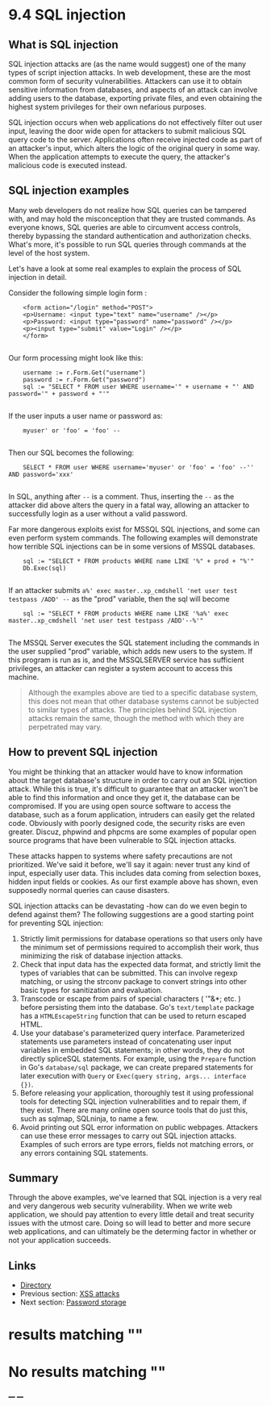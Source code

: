 
# 9.4 SQL injection

## What is SQL injection

SQL injection attacks are (as the name would suggest) one of the many types of script injection attacks. In web development, these are the most common form of security vulnerabilities. Attackers can use it to obtain sensitive information from databases, and aspects of an attack can involve adding users to the database, exporting private files, and even obtaining the highest system privileges for their own nefarious purposes.

SQL injection occurs when web applications do not effectively filter out user input, leaving the door wide open for attackers to submit malicious SQL query code to the server. Applications often receive injected code as part of an attacker's input, which alters the logic of the original query in some way. When the application attempts to execute the query, the attacker's malicious code is executed instead.

## SQL injection examples

Many web developers do not realize how SQL queries can be tampered with, and may hold the misconception that they are trusted commands. As everyone knows, SQL queries are able to circumvent access controls, thereby bypassing the standard authentication and authorization checks. What's more, it's possible to run SQL queries through commands at the level of the host system.

Let's have a look at some real examples to explain the process of SQL injection in detail.

Consider the following simple login form :
``` 
    <form action="/login" method="POST">
    <p>Username: <input type="text" name="username" /></p>
    <p>Password: <input type="password" name="password" /></p>
    <p><input type="submit" value="Login" /></p>
    </form>
    
```

Our form processing might look like this:
``` 
    username := r.Form.Get("username")
    password := r.Form.Get("password")
    sql := "SELECT * FROM user WHERE username='" + username + "' AND password='" + password + "'"
    
```

If the user inputs a user name or password as:
``` 
    myuser' or 'foo' = 'foo' --
    
```

Then our SQL becomes the following:
``` 
    SELECT * FROM user WHERE username='myuser' or 'foo' = 'foo' --'' AND password='xxx'
    
```

In SQL, anything after `--` is a comment. Thus, inserting the `--` as the attacker did above alters the query in a fatal way, allowing an attacker to successfully login as a user without a valid password.

Far more dangerous exploits exist for MSSQL SQL injections, and some can even perform system commands. The following examples will demonstrate how terrible SQL injections can be in some versions of MSSQL databases.
``` 
    sql := "SELECT * FROM products WHERE name LIKE '%" + prod + "%'"
    Db.Exec(sql)
    
```

If an attacker submits `a%' exec master..xp_cmdshell 'net user test testpass /ADD' --` as the "prod" variable, then the sql will become
``` 
    sql := "SELECT * FROM products WHERE name LIKE '%a%' exec master..xp_cmdshell 'net user test testpass /ADD'--%'"
    
```

The MSSQL Server executes the SQL statement including the commands in the user supplied "prod" variable, which adds new users to the system. If this program is run as is, and the MSSQLSERVER service has sufficient privileges, an attacker can register a system account to access this machine.

> Although the examples above are tied to a specific database system, this does not mean that other database systems cannot be subjected to similar types of attacks. The principles behind SQL injection attacks remain the same, though the method with which they are perpetrated may vary.

## How to prevent SQL injection

You might be thinking that an attacker would have to know information about the target database's structure in order to carry out an SQL injection attack. While this is true, it's difficult to guarantee that an attacker won't be able to find this information and once they get it, the database can be compromised. If you are using open source software to access the database, such as a forum application, intruders can easily get the related code. Obviously with poorly designed code, the security risks are even greater. Discuz, phpwind and phpcms are some examples of popular open source programs that have been vulnerable to SQL injection attacks.

These attacks happen to systems where safety precautions are not prioritized. We've said it before, we'll say it again: never trust any kind of input, especially user data. This includes data coming from selection boxes, hidden input fields or cookies. As our first example above has shown, even supposedly normal queries can cause disasters.

SQL injection attacks can be devastating -how can do we even begin to defend against them? The following suggestions are a good starting point for preventing SQL injection:

  1. Strictly limit permissions for database operations so that users only have the minimum set of permissions required to accomplish their work, thus minimizing the risk of database injection attacks.
  2. Check that input data has the expected data format, and strictly limit the types of variables that can be submitted. This can involve regexp matching, or using the strconv package to convert strings into other basic types for sanitization and evaluation.
  3. Transcode or escape from pairs of special characters ( '"\&*; etc. ) before persisting them into the database. Go's `text/template` package has a `HTMLEscapeString` function that can be used to return escaped HTML.
  4. Use your database's parameterized query interface. Parameterized statements use parameters instead of concatenating user input variables in embedded SQL statements; in other words, they do not directly splice ​​SQL statements. For example, using the `Prepare` function in Go's `database/sql` package, we can create prepared statements for later execution with `Query` or `Exec(query string, args... interface {})`.
  5. Before releasing your application, thoroughly test it using professional tools for detecting SQL injection vulnerabilities and to repair them, if they exist. There are many online open source tools that do just this, such as sqlmap, SQLninja, to name a few.
  6. Avoid printing out SQL error information on public webpages. Attackers can use these error messages to carry out SQL injection attacks. Examples of such errors are type errors, fields not matching errors, or any errors containing SQL statements.



## Summary

Through the above examples, we've learned that SQL injection is a very real and very dangerous web security vulnerability. When we write web application, we should pay attention to every little detail and treat security issues with the utmost care. Doing so will lead to better and more secure web applications, and can ultimately be the determing factor in whether or not your application succeeds. 

## Links

  * [Directory](preface.md)
  * Previous section: [XSS attacks](09.3.md)
  * Next section: [Password storage](09.5.md)

#  results matching ""




# No results matching ""

[ __](09.3.md) [ __](09.5.md)

